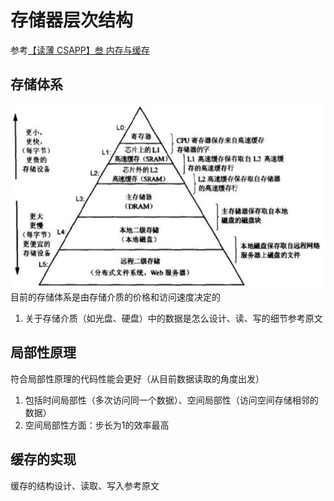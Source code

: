 # 存储器层次结构
参考[【读薄 CSAPP】叁 内存与缓存](https://wdxtub.com/csapp/thin-csapp-3/2016/04/16/)

## 存储体系
![alt text](image.png)
目前的存储体系是由存储介质的价格和访问速度决定的

1. 关于存储介质（如光盘、硬盘）中的数据是怎么设计、读、写的细节参考原文


## 局部性原理
符合局部性原理的代码性能会更好（从目前数据读取的角度出发）
1. 包括时间局部性（多次访问同一个数据）、空间局部性（访问空间存储相邻的数据）
2. 空间局部性方面：步长为1的效率最高

## 缓存的实现
缓存的结构设计、读取、写入参考原文